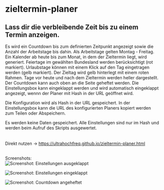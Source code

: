 # zieltermin-planer
## Lass dir die verbleibende Zeit bis zu einem Termin anzeigen.
Es wird ein Countdown bis zum definierten Zeitpunkt angezeigt sowie die Anzahl der Arbeitstage bis dahin. Als Arbeitstage gelten Montag - Freitag.  
Ein Kalender ab heute bis zum Monat, in dem der Zieltermin liegt, wird generiert.
Feiertage im gewählten Bundesland werden berücksichtigt (rot markiert). Urlaubstage können mit einem Klick auf den Tag eingetragen werden (gelb markiert). Der Zieltag wird gelb hinterlegt mit einem roten Rahmen. Tage vor heute und nach dem Zieltermin werden heller dargestellt.  
Der Countdown kann auch oben an die Seite geheftet werden. Die Einstellungsbox kann eingeklappt werden und wird automatisch eingeklappt angezeigt, wennn der Planer mit Hash in der URL geöffnet wird.  

Die Konfiguration wird als Hash in der URL gespeichert. In der Einstellungsbox kann die URL des konfigurierten Planers kopiert werden zum Teilen oder Abspeichern. 

Es werden keine Daten gespeichert. Alle Einstellungen sind nur im Hash und werden beim Aufruf des Skripts ausgewertet.  
<br><br>
Direkt nutzen -> https://ultrahochfreq.github.io/zieltermin-planer.html
<br><br>

Screenshots:  
![Screenshot: Einstellungen ausgeklappt](https://github.com/user-attachments/assets/89d322ca-bfd6-467c-ae0a-a77dc7a774d8)

![Screenshot: Einstellungen eingeklappt](https://github.com/user-attachments/assets/2bdc22bd-c22c-4ce6-a6bc-81b40fd7fd21)

![Screenshot: Countdown angeheftet](https://github.com/user-attachments/assets/44935828-ac65-4dfa-8ed3-3ead538b136c)

